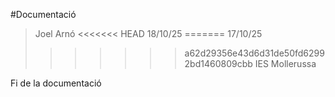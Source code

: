 #Documentació

> Joel Arnó
<<<<<<< HEAD
> 18/10/25
=======
> 17/10/25
>>>>>>> a62d29356e43d6d31de50fd62992bd1460809cbb
> IES Mollerussa

Fi de la documentació
